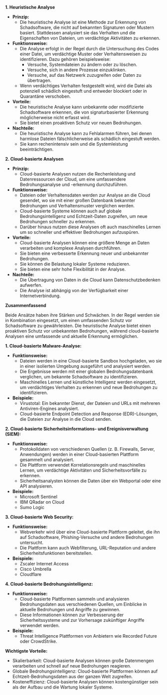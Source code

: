 
**1. Heuristische Analyse**

- **Prinzip:**
    - Die heuristische Analyse ist eine Methode zur Erkennung von Schadsoftware, die nicht auf bekannten Signaturen oder Mustern basiert. Stattdessen analysiert sie das Verhalten und die Eigenschaften von Dateien, um verdächtige Aktivitäten zu erkennen.
- **Funktionsweise:**
    - Die Analyse erfolgt in der Regel durch die Untersuchung des Codes einer Datei, um verdächtige Muster oder Verhaltensweisen zu identifizieren. Dazu gehören beispielsweise:
        - Versuche, Systemdateien zu ändern oder zu löschen.
        - Versuche, sich in andere Prozesse einzuklinken.
        - Versuche, auf das Netzwerk zuzugreifen oder Daten zu übertragen.
    - Wenn verdächtiges Verhalten festgestellt wird, wird die Datei als potenziell schädlich eingestuft und entweder blockiert oder in Quarantäne verschoben.
- **Vorteile:**
    - Die heuristische Analyse kann unbekannte oder modifizierte Schadsoftware erkennen, die von signaturbasierter Erkennung möglicherweise nicht erfasst wird.
    - Sie bietet einen proaktiven Schutz vor neuen Bedrohungen.
- **Nachteile:**
    - Die heuristische Analyse kann zu Fehlalarmen führen, bei denen harmlose Dateien fälschlicherweise als schädlich eingestuft werden.
    - Sie kann rechenintensiv sein und die Systemleistung beeinträchtigen.

**2. Cloud-basierte Analysen**

- **Prinzip:**
    - Cloud-basierte Analysen nutzen die Rechenleistung und Datenressourcen der Cloud, um eine umfassendere Bedrohungsanalyse und -erkennung durchzuführen.
- **Funktionsweise:**
    - Dateien oder Verhaltensdaten werden zur Analyse an die Cloud gesendet, wo sie mit einer großen Datenbank bekannter Bedrohungen und Verhaltensmuster verglichen werden.
    - Cloud-basierte Systeme können auch auf globale Bedrohungsintelligenz und Echtzeit-Daten zugreifen, um neue Bedrohungen schneller zu erkennen.
    - Darüber hinaus nutzen diese Analysen oft auch maschinelles Lernen um so schneller und effektiver Bedrohungen aufzuspüren.
- **Vorteile:**
    - Cloud-basierte Analysen können eine größere Menge an Daten verarbeiten und komplexe Analysen durchführen.
    - Sie bieten eine verbesserte Erkennung neuer und unbekannter Bedrohungen.
    - Sie können die Belastung lokaler Systeme reduzieren.
    - Sie bieten eine sehr hohe Flexibilität in der Analyse.
- **Nachteile:**
    - Die Übertragung von Daten in die Cloud kann Datenschutzbedenken aufwerfen.
    - Die Analyse ist abhängig von der Verfügbarkeit einer Internetverbindung.

**Zusammenfassend**

Beide Ansätze haben ihre Stärken und Schwächen. In der Regel werden sie in Kombination eingesetzt, um einen umfassenden Schutz vor Schadsoftware zu gewährleisten. Die heuristische Analyse bietet einen proaktiven Schutz vor unbekannten Bedrohungen, während cloud-basierte Analysen eine umfassende und aktuelle Erkennung ermöglichen.


**1. Cloud-basierte Malware-Analyse:**

- **Funktionsweise:**
    - Dateien werden in eine Cloud-basierte Sandbox hochgeladen, wo sie in einer isolierten Umgebung ausgeführt und analysiert werden.
    - Die Ergebnisse werden mit einer globalen Bedrohungsdatenbank verglichen, um bekannte Schadsoftware zu identifizieren.
    - Maschinelles Lernen und künstliche Intelligenz werden eingesetzt, um verdächtiges Verhalten zu erkennen und neue Bedrohungen zu identifizieren.
- **Beispiele:**
    - Virustotal: Ein bekannter Dienst, der Dateien und URLs mit mehreren Antiviren-Engines analysiert.
    - Cloud-basierte Endpoint Detection and Response (EDR)-Lösungen, die Dateien zur Analyse in die Cloud senden.

**2. Cloud-basierte Sicherheitsinformations- und Ereignisverwaltung (SIEM):**

- **Funktionsweise:**
    - Protokolldaten von verschiedenen Quellen (z. B. Firewalls, Server, Anwendungen) werden in einer Cloud-basierten Plattform gesammelt und analysiert.
    - Die Plattform verwendet Korrelationsregeln und maschinelles Lernen, um verdächtige Aktivitäten und Sicherheitsvorfälle zu erkennen.
    - Sicherheitsanalysten können die Daten über ein Webportal oder eine API analysieren.
- **Beispiele:**
    - Microsoft Sentinel
    - IBM QRadar on Cloud
    - Sumo Logic

**3. Cloud-basierte Web Security:**

- **Funktionsweise:**
    - Webverkehr wird über eine Cloud-basierte Plattform geleitet, die ihn auf Schadsoftware, Phishing-Versuche und andere Bedrohungen untersucht.
    - Die Plattform kann auch Webfilterung, URL-Reputation und andere Sicherheitsfunktionen bereitstellen.
- **Beispiele:**
    - Zscaler Internet Access
    - Cisco Umbrella
    - Cloudflare

**4. Cloud-basierte Bedrohungsintelligenz:**

- **Funktionsweise:**
    - Cloud-basierte Plattformen sammeln und analysieren Bedrohungsdaten aus verschiedenen Quellen, um Einblicke in aktuelle Bedrohungen und Angriffe zu gewinnen.
    - Diese Informationen können zur Verbesserung der Sicherheitssysteme und zur Vorhersage zukünftiger Angriffe verwendet werden.
- **Beispiele:**
    - Threat Intelligence Plattformen von Anbietern wie Recorded Future oder CrowdStrike.

**Wichtigste Vorteile:**

- Skalierbarkeit: Cloud-basierte Analysen können große Datenmengen verarbeiten und schnell auf neue Bedrohungen reagieren.
- Globale Bedrohungsintelligenz: Cloud-basierte Plattformen können auf Echtzeit-Bedrohungsdaten aus der ganzen Welt zugreifen.
- Kosteneffizienz: Cloud-basierte Analysen können kostengünstiger sein als der Aufbau und die Wartung lokaler Systeme.